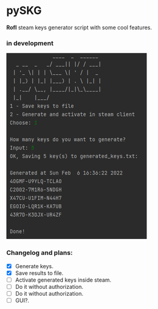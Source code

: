 # pySKG
<b>Rofl</b> steam keys generator script with some cool features.

### in development
![img](/demo.png)


### Changelog and plans:
- [x] Generate keys.
- [x] Save results to file.
- [ ] Activate generated keys inside steam.
- [ ] Do it without authorization.
- [ ] Do it without authorization.
- [ ] GUI?.
